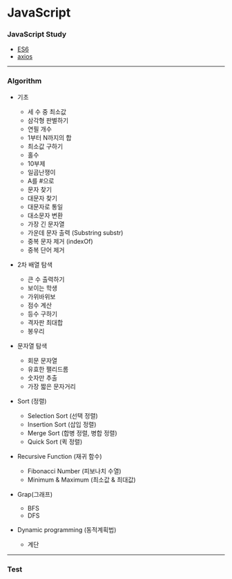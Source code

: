 # JavaScript
### JavaScript Study
+ [ES6](https://developer.mozilla.org/ko/docs/Web/JavaScript)
+ [axios](https://github.com/axios/axios)
--------------------------
### Algorithm
+ 기초 
  + 세 수 중 최소값
  + 삼각형 판별하기
  + 연필 개수
  + 1부터 N까지의 합
  + 최소값 구하기
  + 홀수
  + 10부제
  + 일곱난쟁이
  + A를 #으로
  + 문자 찾기
  + 대문자 찾기
  + 대문자로 통일
  + 대소문자 변환
  + 가장 긴 문자열
  + 가운데 문자 출력 (Substring substr)
  + 중복 문자 제거 (indexOf)
  + 중복 단어 제거


+ 2차 배열 탐색
  + 큰 수 출력하기
  + 보이는 학생
  + 가위바위보
  + 점수 계산
  + 등수 구하기
  + 격자판 최대합
  + 봉우리

+ 문자열 탐색
  + 회문 문자열
  + 유효한 팰리드롬
  + 숫자만 추출
  + 가장 짧은 문자거리


+ Sort (정렬)
  + Selection Sort (선택 정렬)
  + Insertion Sort (삽입 정렬)
  + Merge Sort (합병 정렬, 병합 정렬)
  + Quick Sort (퀵 정렬)


+ Recursive Function (재귀 함수)
  +  Fibonacci Number (피보나치 수열)
  +  Minimum & Maximum (최소값 & 최대값)


+ Grap(그래프)
  + BFS
  + DFS 


+ Dynamic programming (동적계획법)
  + 계단    
---------------------------
### Test

